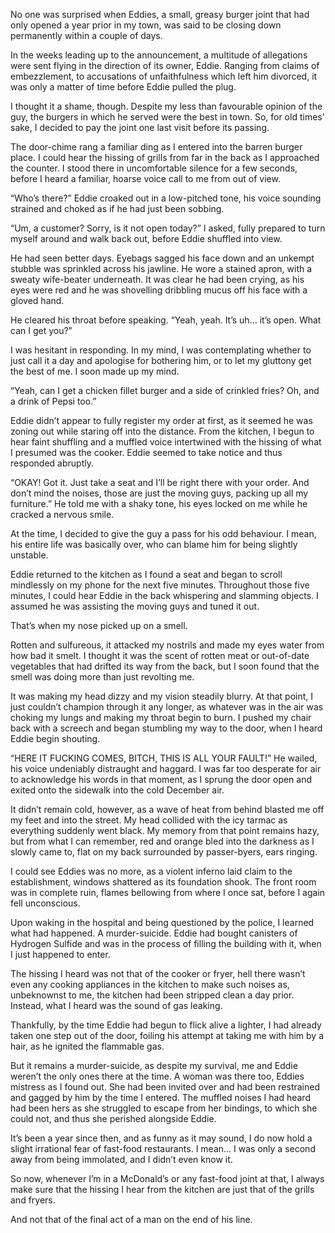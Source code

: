 No one was surprised when Eddies, a small, greasy burger joint that had only opened a year prior in my town, was said to be closing down permanently within a couple of days.

In the weeks leading up to the announcement, a multitude of allegations were sent flying in the direction of its owner, Eddie. Ranging from claims of embezzlement, to accusations of unfaithfulness which left him divorced, it was only a matter of time before Eddie pulled the plug.

I thought it a shame, though. Despite my less than favourable opinion of the guy, the burgers in which he served were the best in town. So, for old times’ sake, I decided to pay the joint one last visit before its passing.

The door-chime rang a familiar ding as I entered into the barren burger place. I could hear the hissing of grills from far in the back as I approached the counter. I stood there in uncomfortable silence for a few seconds, before I heard a familiar, hoarse voice call to me from out of view.

“Who’s there?” Eddie croaked out in a low-pitched tone, his voice sounding strained and choked as if he had just been sobbing.

“Um, a customer? Sorry, is it not open today?” I asked, fully prepared to turn myself around and walk back out, before Eddie shuffled into view.

He had seen better days. Eyebags sagged his face down and an unkempt stubble was sprinkled across his jawline. He wore a stained apron, with a sweaty wife-beater underneath. It was clear he had been crying, as his eyes were red and he was shovelling dribbling mucus off his face with a gloved hand.

He cleared his throat before speaking. “Yeah, yeah. It’s uh… it’s open. What can I get you?”

I was hesitant in responding. In my mind, I was contemplating whether to just call it a day and apologise for bothering him, or to let my gluttony get the best of me. I soon made up my mind.

“Yeah, can I get a chicken fillet burger and a side of crinkled fries? Oh, and a drink of Pepsi too.”

Eddie didn’t appear to fully register my order at first, as it seemed he was zoning out while staring off into the distance. From the kitchen, I begun to hear faint shuffling and a muffled voice intertwined with the hissing of what I presumed was the cooker. Eddie seemed to take notice and thus responded abruptly.

“OKAY! Got it. Just take a seat and I’ll be right there with your order. And don’t mind the noises, those are just the moving guys, packing up all my furniture.” He told me with a shaky tone, his eyes locked on me while he cracked a nervous smile.

At the time, I decided to give the guy a pass for his odd behaviour. I mean, his entire life was basically over, who can blame him for being slightly unstable.

Eddie returned to the kitchen as I found a seat and began to scroll mindlessly on my phone for the next five minutes. Throughout those five minutes, I could hear Eddie in the back whispering and slamming objects. I assumed he was assisting the moving guys and tuned it out.

That’s when my nose picked up on a smell.

Rotten and sulfureous, it attacked my nostrils and made my eyes water from how bad it smelt. I thought it was the scent of rotten meat or out-of-date vegetables that had drifted its way from the back, but I soon found that the smell was doing more than just revolting me.

It was making my head dizzy and my vision steadily blurry. At that point, I just couldn’t champion through it any longer, as whatever was in the air was choking my lungs and making my throat begin to burn. I pushed my chair back with a screech and began stumbling my way to the door, when I heard Eddie begin shouting.

“HERE IT FUCKING COMES, BITCH, THIS IS ALL YOUR FAULT!” He wailed, his voice undeniably distraught and haggard. I was far too desperate for air to acknowledge his words in that moment, as I sprung the door open and exited onto the sidewalk into the cold December air.

It didn’t remain cold, however, as a wave of heat from behind blasted me off my feet and into the street. My head collided with the icy tarmac as everything suddenly went black. My memory from that point remains hazy, but from what I can remember, red and orange bled into the darkness as I slowly came to, flat on my back surrounded by passer-byers, ears ringing.

I could see Eddies was no more, as a violent inferno laid claim to the establishment, windows shattered as its foundation shook. The front room was in complete ruin, flames bellowing from where I once sat, before I again fell unconscious.

Upon waking in the hospital and being questioned by the police, I learned what had happened. A murder-suicide. Eddie had bought canisters of Hydrogen Sulfide and was in the process of filling the building with it, when I just happened to enter.

The hissing I heard was not that of the cooker or fryer, hell there wasn’t even any cooking appliances in the kitchen to make such noises as, unbeknownst to me, the kitchen had been stripped clean a day prior. Instead, what I heard was the sound of gas leaking.

Thankfully, by the time Eddie had begun to flick alive a lighter, I had already taken one step out of the door, foiling his attempt at taking me with him by a hair, as he ignited the flammable gas.

But it remains a murder-suicide, as despite my survival, me and Eddie weren’t the only ones there at the time. A woman was there too, Eddies mistress as I found out. She had been invited over and had been restrained and gagged by him by the time I entered. The muffled noises I had heard had been hers as she struggled to escape from her bindings, to which she could not, and thus she perished alongside Eddie.

It’s been a year since then, and as funny as it may sound, I do now hold a slight irrational fear of fast-food restaurants. I mean… I was only a second away from being immolated, and I didn’t even know it.

So now, whenever I’m in a McDonald’s or any fast-food joint at that, I always make sure that the hissing I hear from the kitchen are just that of the grills and fryers.

And not that of the final act of a man on the end of his line.
